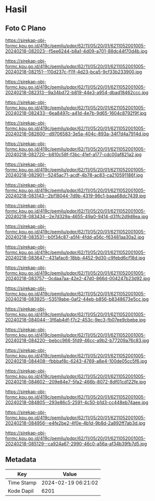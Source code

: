 # Hasil

## Foto C Plano

https://sirekap-obj-formc.kpu.go.id/419c/pemilu/pdpr/62/11/05/20/01/6211052001005-20240218-082023--f5ee6244-b8a1-4d09-a701-88dc44f70d4b.jpg

https://sirekap-obj-formc.kpu.go.id/419c/pemilu/pdpr/62/11/05/20/01/6211052001005-20240218-082151--110d237c-f11f-4d23-bca5-9cf33b233900.jpg

https://sirekap-obj-formc.kpu.go.id/419c/pemilu/pdpr/62/11/05/20/01/6211052001005-20240218-082313--9a34bd72-b819-44e3-a954-dbad18462ccc.jpg

https://sirekap-obj-formc.kpu.go.id/419c/pemilu/pdpr/62/11/05/20/01/6211052001005-20240218-082433--6ea8497c-a41d-4e7b-9d65-1604c8792f9f.jpg

https://sirekap-obj-formc.kpu.go.id/419c/pemilu/pdpr/62/11/05/20/01/6211052001005-20240218-082600--d9706583-3e5a-404c-893a-34f7d4a7914d.jpg

https://sirekap-obj-formc.kpu.go.id/419c/pemilu/pdpr/62/11/05/20/01/6211052001005-20240218-082720--b810c58f-f3bc-41ef-a177-cdc00af821a2.jpg

https://sirekap-obj-formc.kpu.go.id/419c/pemilu/pdpr/62/11/05/20/01/6211052001005-20240218-082901--5245ac71-acdf-4b78-ac83-ca210591186f.jpg

https://sirekap-obj-formc.kpu.go.id/419c/pemilu/pdpr/62/11/05/20/01/6211052001005-20240218-083143--2bf18044-7d9b-4319-96c1-baaa68dc7439.jpg

https://sirekap-obj-formc.kpu.go.id/419c/pemilu/pdpr/62/11/05/20/01/6211052001005-20240218-083434--2e7d329a-4655-49a0-9414-d31fc2d9d8ea.jpg

https://sirekap-obj-formc.kpu.go.id/419c/pemilu/pdpr/62/11/05/20/01/6211052001005-20240218-083531--b0f34c87-a5f4-4fdd-a56c-f63481aa30a2.jpg

https://sirekap-obj-formc.kpu.go.id/419c/pemilu/pdpr/62/11/05/20/01/6211052001005-20240218-083647--431afac6-18bb-4452-9d30-c9febd6cf18d.jpg

https://sirekap-obj-formc.kpu.go.id/419c/pemilu/pdpr/62/11/05/20/01/6211052001005-20240218-083757--0cdaa7aa-42e2-47d0-866d-004247b23d92.jpg

https://sirekap-obj-formc.kpu.go.id/419c/pemilu/pdpr/62/11/05/20/01/6211052001005-20240218-083925--53519abe-0af2-44eb-b856-b8348673e5cc.jpg

https://sirekap-obj-formc.kpu.go.id/419c/pemilu/pdpr/62/11/05/20/01/6211052001005-20240218-084044--3f6ab4df-f7c2-453c-9ec3-fb07ee9cbebe.jpg

https://sirekap-obj-formc.kpu.go.id/419c/pemilu/pdpr/62/11/05/20/01/6211052001005-20240218-084220--bebcc966-5fd9-46cc-a9b2-b77209a76c83.jpg

https://sirekap-obj-formc.kpu.go.id/419c/pemilu/pdpr/62/11/05/20/01/6211052001005-20240218-084408--fbbbaf8c-6243-4769-a8e4-100de05cc5f6.jpg

https://sirekap-obj-formc.kpu.go.id/419c/pemilu/pdpr/62/11/05/20/01/6211052001005-20240218-084602--209e84e7-5fa2-466b-8072-8df01cd122fe.jpg

https://sirekap-obj-formc.kpu.go.id/419c/pemilu/pdpr/62/11/05/20/01/6211052001005-20240218-084805--293e86c5-2591-4c50-b1d3-cc448eb74aee.jpg

https://sirekap-obj-formc.kpu.go.id/419c/pemilu/pdpr/62/11/05/20/01/6211052001005-20240218-084956--e4fe2be2-4f0e-4b1d-9b8d-2a892ff7ab3d.jpg

https://sirekap-obj-formc.kpu.go.id/419c/pemilu/pdpr/62/11/05/20/01/6211052001005-20240218-085129--ca924a67-2990-46c0-a56a-af34b39fb7d5.jpg


## Metadata

| Key        | Value               |
| ---------- | ------------------- |
| Time Stamp | 2024-02-19 06:21:02 |
| Kode Dapil | 6201                |



